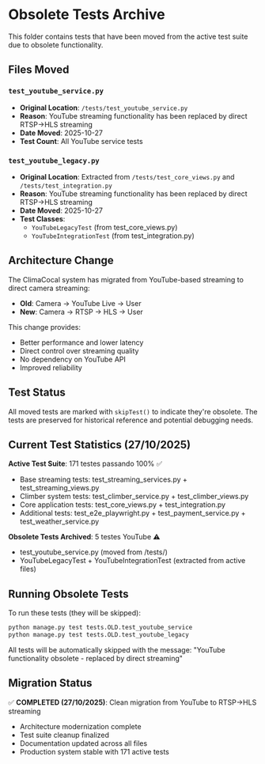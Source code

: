 # Obsolete Tests Archive

This folder contains tests that have been moved from the active test suite due to obsolete functionality.

## Files Moved

### `test_youtube_service.py`
- **Original Location**: `/tests/test_youtube_service.py`
- **Reason**: YouTube streaming functionality has been replaced by direct RTSP→HLS streaming
- **Date Moved**: 2025-10-27
- **Test Count**: All YouTube service tests

### `test_youtube_legacy.py`
- **Original Location**: Extracted from `/tests/test_core_views.py` and `/tests/test_integration.py`
- **Reason**: YouTube streaming functionality has been replaced by direct RTSP→HLS streaming
- **Date Moved**: 2025-10-27
- **Test Classes**:
  - `YouTubeLegacyTest` (from test_core_views.py)
  - `YouTubeIntegrationTest` (from test_integration.py)

## Architecture Change

The ClimaCocal system has migrated from YouTube-based streaming to direct camera streaming:

- **Old**: Camera → YouTube Live → User
- **New**: Camera → RTSP → HLS → User

This change provides:
- Better performance and lower latency
- Direct control over streaming quality
- No dependency on YouTube API
- Improved reliability

## Test Status

All moved tests are marked with `skipTest()` to indicate they're obsolete. The tests are preserved for historical reference and potential debugging needs.

## Current Test Statistics (27/10/2025)

**Active Test Suite**: 171 testes passando 100% ✅
- Base streaming tests: test_streaming_services.py + test_streaming_views.py
- Climber system tests: test_climber_service.py + test_climber_views.py  
- Core application tests: test_core_views.py + test_integration.py
- Additional tests: test_e2e_playwright.py + test_payment_service.py + test_weather_service.py

**Obsolete Tests Archived**: 5 testes YouTube ⚠️
- test_youtube_service.py (moved from /tests/)
- YouTubeLegacyTest + YouTubeIntegrationTest (extracted from active files)

## Running Obsolete Tests

To run these tests (they will be skipped):
```bash
python manage.py test tests.OLD.test_youtube_service
python manage.py test tests.OLD.test_youtube_legacy
```

All tests will be automatically skipped with the message: "YouTube functionality obsolete - replaced by direct streaming"

## Migration Status

✅ **COMPLETED (27/10/2025)**: Clean migration from YouTube to RTSP→HLS streaming
- Architecture modernization complete
- Test suite cleanup finalized
- Documentation updated across all files
- Production system stable with 171 active tests